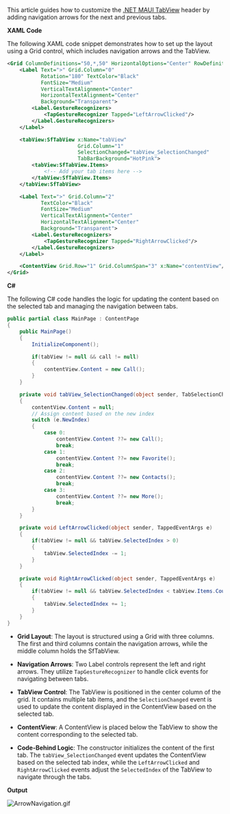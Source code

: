This article guides how to customize the [.NET MAUI TabView](https://www.syncfusion.com/maui-controls/maui-tab-view) header by adding navigation arrows for the next and previous tabs.

**XAML Code**

The following XAML code snippet demonstrates how to set up the layout using a Grid control, which includes navigation arrows and the TabView.

```xml
<Grid ColumnDefinitions="50,*,50" HorizontalOptions="Center" RowDefinitions="50,*">
    <Label Text=">" Grid.Column="0"
           Rotation="180" TextColor="Black"
           FontSize="Medium"
           VerticalTextAlignment="Center"
           HorizontalTextAlignment="Center"
           Background="Transparent">
        <Label.GestureRecognizers>
            <TapGestureRecognizer Tapped="LeftArrowClicked"/>
        </Label.GestureRecognizers>
    </Label>

    <tabView:SfTabView x:Name="tabView"
                       Grid.Column="1"
                       SelectionChanged="tabView_SelectionChanged"
                       TabBarBackground="HotPink">
        <tabView:SfTabView.Items>
            <!-- Add your tab items here -->
        </tabView:SfTabView.Items>
    </tabView:SfTabView>

    <Label Text=">" Grid.Column="2"
           TextColor="Black"
           FontSize="Medium"
           VerticalTextAlignment="Center"
           HorizontalTextAlignment="Center"
           Background="Transparent">
        <Label.GestureRecognizers>
            <TapGestureRecognizer Tapped="RightArrowClicked"/>
        </Label.GestureRecognizers>
    </Label>

    <ContentView Grid.Row="1" Grid.ColumnSpan="3" x:Name="contentView"/>
</Grid>
```

**C#**

The following C# code handles the logic for updating the content based on the selected tab and managing the navigation between tabs.

```csharp
public partial class MainPage : ContentPage
{
    public MainPage()
    {
        InitializeComponent();

        if(tabView != null && call != null)
        {
            contentView.Content = new Call();
        }
    }

    private void tabView_SelectionChanged(object sender, TabSelectionChangedEventArgs e)
    {
        contentView.Content = null;
        // Assign content based on the new index
        switch (e.NewIndex)
        {
            case 0:
                contentView.Content ??= new Call();
                break;
            case 1:
                contentView.Content ??= new Favorite();
                break;
            case 2:
                contentView.Content ??= new Contacts();
                break;
            case 3:
                contentView.Content ??= new More();
                break;
        }
    }

    private void LeftArrowClicked(object sender, TappedEventArgs e)
    {
        if(tabView != null && tabView.SelectedIndex > 0)
        {
            tabView.SelectedIndex -= 1;
        }
    }

    private void RightArrowClicked(object sender, TappedEventArgs e)
    {
        if(tabView != null && tabView.SelectedIndex < tabView.Items.Count - 1)
        {
            tabView.SelectedIndex += 1;
        }
    }
}
```

- **Grid Layout**: The layout is structured using a Grid with three columns. The first and third columns contain the navigation arrows, while the middle column holds the SfTabView.
  
- **Navigation Arrows**: Two Label controls represent the left and right arrows. They utilize `TapGestureRecognizer` to handle click events for navigating between tabs.

- **TabView Control**: The TabView is positioned in the center column of the grid. It contains multiple tab items, and the `SelectionChanged` event is used to update the content displayed in the ContentView based on the selected tab.

- **ContentView**: A ContentView is placed below the TabView to show the content corresponding to the selected tab.

- **Code-Behind Logic**: The constructor initializes the content of the first tab. The `tabView_SelectionChanged` event updates the ContentView based on the selected tab index, while the `LeftArrowClicked` and `RightArrowClicked` events adjust the `SelectedIndex` of the TabView to navigate through the tabs.

**Output**

![ArrowNavigation.gif](https://support.syncfusion.com/kb/agent/attachment/article/17139/inline?token=eyJhbGciOiJodHRwOi8vd3d3LnczLm9yZy8yMDAxLzA0L3htbGRzaWctbW9yZSNobWFjLXNoYTI1NiIsInR5cCI6IkpXVCJ9.eyJpZCI6IjI4MzAyIiwib3JnaWQiOiIzIiwiaXNzIjoic3VwcG9ydC5zeW5jZnVzaW9uLmNvbSJ9.mMnQaLzxpU7zCbjcyPVZFhkrGt6AlFv0g802o0VIdhg)
